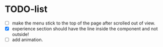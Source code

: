 # TODO-list

- [ ] make the menu stick to the top of the page after scrolled out of view.
- [x] experience section should have the line inside the component and not outside!
- [ ] add animation.

